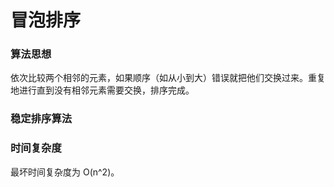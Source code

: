 # 冒泡排序


### 算法思想
依次比较两个相邻的元素，如果顺序（如从小到大）错误就把他们交换过来。重复地进行直到没有相邻元素需要交换，排序完成。


### 稳定排序算法


### 时间复杂度
最坏时间复杂度为 O(n^2)。























